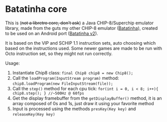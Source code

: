 # Batatinha core
This is (~~not a libretro core, don't ask~~) a Java CHIP-8/Superchip emulator library, made from the guts my other CHIP-8 emulator ([Batatinha](https://github.com/jbatistareis/batatinha)), created to be used on an Android port ([Batatinha v2](https://github.com/jbatistareis/batatinha-v2)).

It is based on the VIP and SCHIP 1.1 instruction sets, auto choosing which based on the instructions used. Some newer games are made to be run with Octo instruction set, so they might not run correctly.

Usage:
 1. Instantiate Chip8 class: `final Chip8 chip8 = new Chip8();`
 2. Call the `loadProgram(InputStream program)` method: `chip8.loadProgram(new FileInputStream(file));`
 3. Call the `step()` method for each cpu tick: `for(int i = 0, i < 8; i++){ chip8.step(); } //~500Hz @ 60fps`
 4. Get the display framebuffer from the `getDisplayBuffer()` method, it is an array composed of 0s and 1s, just draw it using your favorite method
 5. Input is processed using the methods `presKey(Key key)` and `releaseKey(Key key)`
